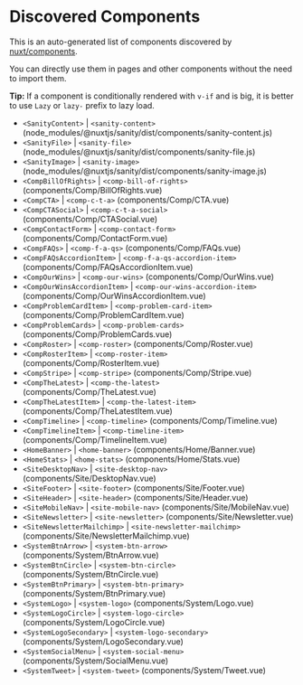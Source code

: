 # Discovered Components

This is an auto-generated list of components discovered by [nuxt/components](https://github.com/nuxt/components).

You can directly use them in pages and other components without the need to import them.

**Tip:** If a component is conditionally rendered with `v-if` and is big, it is better to use `Lazy` or `lazy-` prefix to lazy load.

- `<SanityContent>` | `<sanity-content>` (node_modules/@nuxtjs/sanity/dist/components/sanity-content.js)
- `<SanityFile>` | `<sanity-file>` (node_modules/@nuxtjs/sanity/dist/components/sanity-file.js)
- `<SanityImage>` | `<sanity-image>` (node_modules/@nuxtjs/sanity/dist/components/sanity-image.js)
- `<CompBillOfRights>` | `<comp-bill-of-rights>` (components/Comp/BillOfRights.vue)
- `<CompCTA>` | `<comp-c-t-a>` (components/Comp/CTA.vue)
- `<CompCTASocial>` | `<comp-c-t-a-social>` (components/Comp/CTASocial.vue)
- `<CompContactForm>` | `<comp-contact-form>` (components/Comp/ContactForm.vue)
- `<CompFAQs>` | `<comp-f-a-qs>` (components/Comp/FAQs.vue)
- `<CompFAQsAccordionItem>` | `<comp-f-a-qs-accordion-item>` (components/Comp/FAQsAccordionItem.vue)
- `<CompOurWins>` | `<comp-our-wins>` (components/Comp/OurWins.vue)
- `<CompOurWinsAccordionItem>` | `<comp-our-wins-accordion-item>` (components/Comp/OurWinsAccordionItem.vue)
- `<CompProblemCardItem>` | `<comp-problem-card-item>` (components/Comp/ProblemCardItem.vue)
- `<CompProblemCards>` | `<comp-problem-cards>` (components/Comp/ProblemCards.vue)
- `<CompRoster>` | `<comp-roster>` (components/Comp/Roster.vue)
- `<CompRosterItem>` | `<comp-roster-item>` (components/Comp/RosterItem.vue)
- `<CompStripe>` | `<comp-stripe>` (components/Comp/Stripe.vue)
- `<CompTheLatest>` | `<comp-the-latest>` (components/Comp/TheLatest.vue)
- `<CompTheLatestItem>` | `<comp-the-latest-item>` (components/Comp/TheLatestItem.vue)
- `<CompTimeline>` | `<comp-timeline>` (components/Comp/Timeline.vue)
- `<CompTimelineItem>` | `<comp-timeline-item>` (components/Comp/TimelineItem.vue)
- `<HomeBanner>` | `<home-banner>` (components/Home/Banner.vue)
- `<HomeStats>` | `<home-stats>` (components/Home/Stats.vue)
- `<SiteDesktopNav>` | `<site-desktop-nav>` (components/Site/DesktopNav.vue)
- `<SiteFooter>` | `<site-footer>` (components/Site/Footer.vue)
- `<SiteHeader>` | `<site-header>` (components/Site/Header.vue)
- `<SiteMobileNav>` | `<site-mobile-nav>` (components/Site/MobileNav.vue)
- `<SiteNewsletter>` | `<site-newsletter>` (components/Site/Newsletter.vue)
- `<SiteNewsletterMailchimp>` | `<site-newsletter-mailchimp>` (components/Site/NewsletterMailchimp.vue)
- `<SystemBtnArrow>` | `<system-btn-arrow>` (components/System/BtnArrow.vue)
- `<SystemBtnCircle>` | `<system-btn-circle>` (components/System/BtnCircle.vue)
- `<SystemBtnPrimary>` | `<system-btn-primary>` (components/System/BtnPrimary.vue)
- `<SystemLogo>` | `<system-logo>` (components/System/Logo.vue)
- `<SystemLogoCircle>` | `<system-logo-circle>` (components/System/LogoCircle.vue)
- `<SystemLogoSecondary>` | `<system-logo-secondary>` (components/System/LogoSecondary.vue)
- `<SystemSocialMenu>` | `<system-social-menu>` (components/System/SocialMenu.vue)
- `<SystemTweet>` | `<system-tweet>` (components/System/Tweet.vue)
